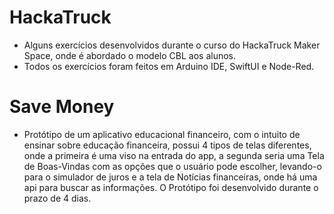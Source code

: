 # HackaTruck
* Alguns exercícios desenvolvidos durante o curso do HackaTruck Maker Space, onde é abordado o modelo CBL aos alunos.
* Todos os exercícios foram feitos em Arduino IDE, SwiftUI e Node-Red.

# Save Money
* Protótipo de um aplicativo educacional financeiro, com o intuito de ensinar sobre educação financeira, possui 4 tipos de telas diferentes, onde a primeira é uma viso na entrada do app, a segunda seria uma Tela de Boas-Vindas com as opções que o usuário pode escolher, levando-o para o simulador de juros e a tela de Notícias financeiras, onde há uma api para buscar as informações. O Protótipo foi desenvolvido durante o prazo de 4 dias.
